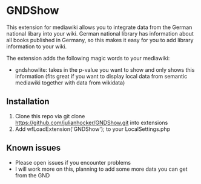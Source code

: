 # GNDShow
This extension for mediawiki allows you to integrate data from the German national libary into your wiki. German national library has information about all books published in Germany, so this makes it easy for you to add library information to your wiki.
 
The extension adds the following magic words to your mediawiki:
* gndshowlite: takes in the p-value you want to show and only shows this information (fits great if you want to display local data from semantic mediawiki together with data from wikidata)

## Installation
1. Clone this repo via git clone https://github.com/julianhocker/GNDShow.git into extensions 
2. Add wfLoadExtension('GNDShow'); to your LocalSettings.php

## Known issues 
* Please open issues if you encounter problems 
* I will work more on this, planning to add some more data you can get from the GND